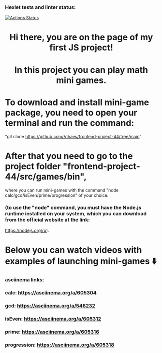 ### Hexlet tests and linter status:

[![Actions Status](https://github.com/Vihaes/frontend-project-44/workflows/hexlet-check/badge.svg)](https://github.com/Vihaes/frontend-project-44/actions)

<h1 align="center">Hi there, you are on the page of my first JS project!<h1> 
<h1 align="center">In this project you can play math mini games.<h1>

# To download and install mini-game package, you need to open your terminal and run the command: 
"git clone https://github.com/Vihaes/frontend-project-44/tree/main"
# After that you need to go to the project folder "frontend-project-44/src/games/bin", 
where you can run mini-games with the command "node calc/gcd/isEven/prime/progression" of your choice. 
### (to use the "node" command, you must have the Node.js runtime installed on your system, which you can download from the official website at the link: 
https://nodejs.org/ru).


# Below you can watch videos with examples of launching mini-games ⬇️
### asciinema links:
### calc: https://asciinema.org/a/605304
### gcd: https://asciinema.org/a/548232
### isEven: https://asciinema.org/a/605312
### prime: https://asciinema.org/a/605316
### progression: https://asciinema.org/a/605318
